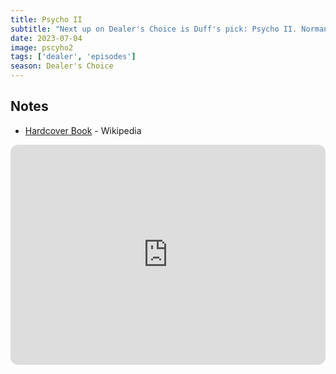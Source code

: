 ```yaml
---
title: Psycho II
subtitle: "Next up on Dealer's Choice is Duff's pick: Psycho II. Norman Bates is back at the motel after 22 years and absolutely nothing can go wrong!"
date: 2023-07-04
image: pscyho2
tags: ['dealer', 'episodes']
season: Dealer's Choice
---
```

<h2>Notes</h2>
<ul class="resources">
<li><a href="https://en.wikipedia.org/wiki/Psycho_II_(novel)">Hardcover Book</a> - Wikipedia</li>
</ul>
<iframe style="border-radius:12px" src="https://open.spotify.com/embed/episode/63L0Xu2uwqxYxvI7Oa0WJY?utm_source=generator" width="100%" height="352" frameBorder="0" allowfullscreen="" allow="autoplay; clipboard-write; encrypted-media; fullscreen; picture-in-picture" loading="lazy"></iframe>
